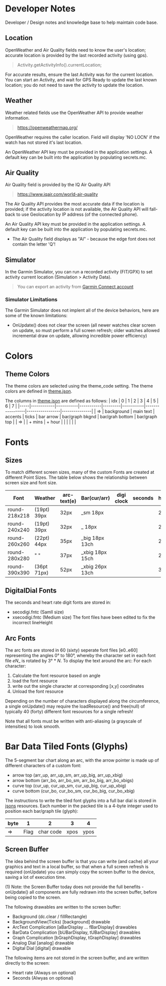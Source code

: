 # Developer Notes

Developer / Design notes and knowledge base to help maintain code base.

## Location

OpenWeather and Air Quality fields need to know the user's location; accurate
location is provided by the last recorded activity (using gps).
> Activity.getActivityInfo().currentLocation;

For accurate results, ensure the last Activity was for the current location.
You can start an Activity, and wait for GPS Ready to update the last known
location; you do not need to save the activity to update the location.

## Weather

Weather related fields use the OpenWeather API to provide weather information.
> https://openweathermap.org/

OpenWeather requires the caller location. Field will display 'NO LOCN' if the
watch has not stored it's last location.

An OpenWeather API key must be provided in the application settings. A default key
can be built into the application by populating secrets.mc.

## Air Quality

Air Quality field is provided by the IQ Air Quality API
> https://www.iqair.com/world-air-quality

The Air Quality API provides the most accurate data if the location is provided;
if the activity location is not available, the Air Quality API will fall-back
to use Geolocation by IP address (of the connected phone).

An Air Quality API key must be provided in the application settings. A default key
can be built into the application by populating secrets.mc.

- The Air Quality field displays as "AI" - because the edge font does not
  contain the letter 'Q'!


## Simulator
In the Garmin Simulator, you can run a recorded activity (FIT/GPX) to set
activity current location (Simulation > Activity Data).
> You can export an activity from [Garmin Connect account](https://connect.garmin.com/modern/activities)

### Simulator Limitations
The Garmin Simulator does not implent all of the device behaviors, here are some of the known limitations:
- OnUpdate() does not clear the screen
  (all newer watches clear screen on update, so must perform a full screen refresh;
  older watches allowed incremental draw on update, allowing incredible power efficiency)

# Colors

## Theme Colors
The theme colors are selected using the theme_code setting.
The theme colors are defined in [theme.json](resources/json/theme.json).

The columns in [theme.json](resources/json/theme.json) are defined as follows:
| idx |      0     |     1     |     2     |     3   |     4     |        5        |        6        |        7      |
|-----|------------|-----------|-----------|---------|-----------|-----------------|-----------------|---------------|
|  => | background | main text | accents   |  ticks  | bar arrow | bar/graph bkgnd | bar/grah bottom | bar/graph top |
|  => |            |   + mins  |  + hour   |         |           |                 |                 |               |



# Fonts

## Sizes
To match different screen sizes, many of the custom Fonts are created at different Point Sizes.
The table below shows the relationship between screen size and font size.

|  Font         | Weather     | arc-text(e) | Bar(cur/arr)   | digi clock | seconds | hour/minu_hand |
|---------------|-------------|-------------|----------------|------------|---------|----------------|
| round-218x218 | (19pt) 39px |     32px    |  _sm  18px     |            |         |  24px 33 chars |
| round-240x240 | (19pt) 39px |     32px    |  _    18px     |            |         |  28px 33 chars |
| round-260x260 | (22pt) 44px |     35px    |  _big 18px 13ch|            |         |  28px 38 chars |
| round-280x280 |    "     "  |     37px    | _xbig 18px 15ch|            |         |  28px 41 chars |
| round-390x390 | (36pt 71px) |     52px    | _xbig 26px 13ch|            |         |  32px 49 chars |


## DigitalDial Fonts
The seconds and heart rate digit fonts are stored in:
  - secodigi.fntc (Samll size)
  - xsecodigi.fntc (Medium size)
  The font files have been edited to fix the incorrect lineHeight

## Arc Fonts
The arc fonts are stored in 60 (sixty) seperate font files [e0..e60] representing the angles 0° to 180°,
whereby the character set in each font file _eN__ is rotated by 3° * _N_.
To display the text around the arc:
For each character:
  1. Calculate the font resource based on angle
  2. load the font resource
  3. write out the single character at corresponding [x,y] coordinates
  4. Unload the font resource

Depending on the number of characters displayed along the circumference, a single onUpdate()
may require the loadResource() and free(null) of typically 40 (forty) different font resources for a single refresh!

Note that all fonts must be written with anti-aliasing (a grayscale of intensities) to look smooth.

# Bar Data Tiled Fonts (Glyphs)
The 5-segment bar chart along an arc, with the arrow pointer is made up of
different characters of a custom font:
- arrow top     (arr_up, arr_up_sm, arr_up_big, arr_up_xbig)
- arrow bottom  (arr_bo, arr_bo_sm, arr_bo_big, arr_bo_xbigs)
- curve top     (cur_up, cur_up_sm, cur_up_big, cur_up_xbig)
- curve bottom  (cur_bo, cur_bo_sm, cur_bo_big, cur_bo_xbig)

The instructions to write the tiled font glyphs into a full bar dial is stored in [jsons](resources/jsons/) resources.
Each number in the packed tile is a 4-byte integer used to position each bar/graph tile (glyph):

| byte |     1     |     2     |     3    |     4     |
|------|-----------|-----------|----------|-----------|
|  =>  |    Flag   | char code |   xpos   |   ypos    |

## Screen Buffer
The idea behind the screen buffer is that you can write (and cache) all your graphics and text in
a local buffer, so that when a full screen refresh is required (onUpdate) you can simply copy
the screen buffer to the device, saving a lot of execution time.

(1) Note: the Screen Buffer today does not provide the full benefits - onUpdate() all components are fully
redrawn into the screen buffer, before being copied to the screen.

The following drawables are written to the screen buffer:
 - Background             (dc.clear / fillRectangle)
 - BackgroundView(Ticks)  [background] drawable
 - ArcText Complication   [aBarDisplay ... fBarDisplay] drawables
 - BarData Complication   [bUBarDisplay, tUBarDisplay] drawables
 - Graph Complication     [bGraphDisplay, tGraphDisplay] drawables
 - Analog Dial            [analog] drawable
 - Digital Dial           [digital] drawable

 The following items are not stored in the screen buffer, and are written
 directly to the screen:
 - Heart rate (Always on optional)
 - Seconds (Alwyas on optional)